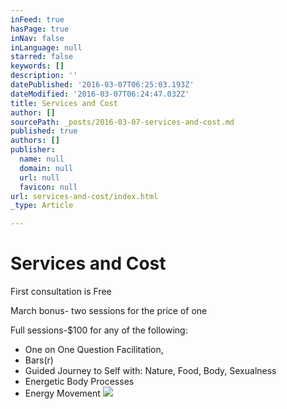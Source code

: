 ```yaml
---
inFeed: true
hasPage: true
inNav: false
inLanguage: null
starred: false
keywords: []
description: ''
datePublished: '2016-03-07T06:25:03.193Z'
dateModified: '2016-03-07T06:24:47.032Z'
title: Services and Cost
author: []
sourcePath: _posts/2016-03-07-services-and-cost.md
published: true
authors: []
publisher:
  name: null
  domain: null
  url: null
  favicon: null
url: services-and-cost/index.html
_type: Article

---
```

# Services and Cost

First consultation is Free

March bonus- two sessions for the price of one 

Full sessions-$100 for any of the following: 

* One on One Question Facilitation, 
* Bars(r) 
* Guided Journey to Self with: Nature, Food, Body, Sexualness 
* Energetic Body Processes
* Energy Movement
![](https://the-grid-user-content.s3-us-west-2.amazonaws.com/383f8648-4cbd-486d-89ce-63fc3f1486af.png)
